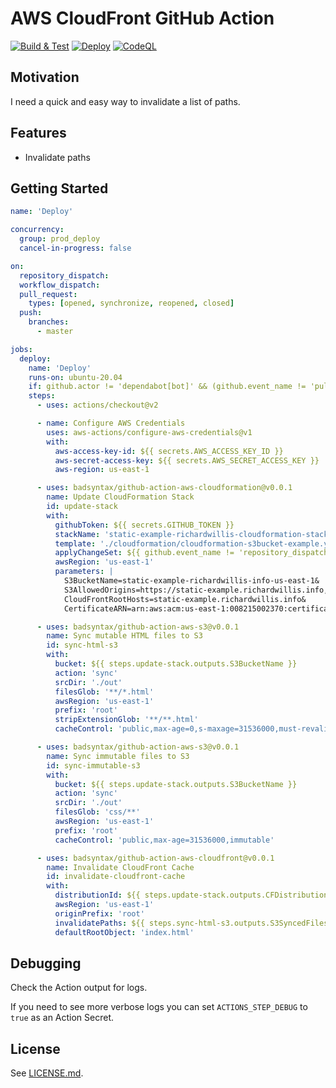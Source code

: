 # AWS CloudFront GitHub Action

[![Build & Test](https://github.com/badsyntax/github-action-aws-cloudfront/actions/workflows/test.yml/badge.svg)](https://github.com/badsyntax/github-action-aws-cloudfront/actions/workflows/test.yml)
[![Deploy](https://github.com/badsyntax/github-action-aws-cloudfront/actions/workflows/deploy.yml/badge.svg)](https://github.com/badsyntax/github-action-aws-cloudfront/actions/workflows/deploy.yml)
[![CodeQL](https://github.com/badsyntax/github-action-aws-cloudfront/actions/workflows/codeql-analysis.yml/badge.svg)](https://github.com/badsyntax/github-action-aws-cloudfront/actions/workflows/codeql-analysis.yml)

## Motivation

I need a quick and easy way to invalidate a list of paths.

## Features

- Invalidate paths

## Getting Started

```yaml
name: 'Deploy'

concurrency:
  group: prod_deploy
  cancel-in-progress: false

on:
  repository_dispatch:
  workflow_dispatch:
  pull_request:
    types: [opened, synchronize, reopened, closed]
  push:
    branches:
      - master

jobs:
  deploy:
    name: 'Deploy'
    runs-on: ubuntu-20.04
    if: github.actor != 'dependabot[bot]' && (github.event_name != 'pull_request' || github.event.pull_request.head.repo.full_name == github.repository)
    steps:
      - uses: actions/checkout@v2

      - name: Configure AWS Credentials
        uses: aws-actions/configure-aws-credentials@v1
        with:
          aws-access-key-id: ${{ secrets.AWS_ACCESS_KEY_ID }}
          aws-secret-access-key: ${{ secrets.AWS_SECRET_ACCESS_KEY }}
          aws-region: us-east-1

      - uses: badsyntax/github-action-aws-cloudformation@v0.0.1
        name: Update CloudFormation Stack
        id: update-stack
        with:
          githubToken: ${{ secrets.GITHUB_TOKEN }}
          stackName: 'static-example-richardwillis-cloudformation-stack'
          template: './cloudformation/cloudformation-s3bucket-example.yml'
          applyChangeSet: ${{ github.event_name != 'repository_dispatch' }}
          awsRegion: 'us-east-1'
          parameters: |
            S3BucketName=static-example-richardwillis-info-us-east-1&
            S3AllowedOrigins=https://static-example.richardwillis.info,https://*.preview.static-example.richardwillis.info&
            CloudFrontRootHosts=static-example.richardwillis.info&
            CertificateARN=arn:aws:acm:us-east-1:008215002370:certificate/39df7626-7d2f-42e9-94f4-a3ce61ca3d5e

      - uses: badsyntax/github-action-aws-s3@v0.0.1
        name: Sync mutable HTML files to S3
        id: sync-html-s3
        with:
          bucket: ${{ steps.update-stack.outputs.S3BucketName }}
          action: 'sync'
          srcDir: './out'
          filesGlob: '**/*.html'
          awsRegion: 'us-east-1'
          prefix: 'root'
          stripExtensionGlob: '**/**.html'
          cacheControl: 'public,max-age=0,s-maxage=31536000,must-revalidate'

      - uses: badsyntax/github-action-aws-s3@v0.0.1
        name: Sync immutable files to S3
        id: sync-immutable-s3
        with:
          bucket: ${{ steps.update-stack.outputs.S3BucketName }}
          action: 'sync'
          srcDir: './out'
          filesGlob: 'css/**'
          awsRegion: 'us-east-1'
          prefix: 'root'
          cacheControl: 'public,max-age=31536000,immutable'

      - uses: badsyntax/github-action-aws-cloudfront@v0.0.1
        name: Invalidate CloudFront Cache
        id: invalidate-cloudfront-cache
        with:
          distributionId: ${{ steps.update-stack.outputs.CFDistributionId }}
          awsRegion: 'us-east-1'
          originPrefix: 'root'
          invalidatePaths: ${{ steps.sync-html-s3.outputs.S3SyncedFiles }}
          defaultRootObject: 'index.html'
```

## Debugging

Check the Action output for logs.

If you need to see more verbose logs you can set `ACTIONS_STEP_DEBUG` to `true` as an Action Secret.

## License

See [LICENSE.md](./LICENSE.md).
